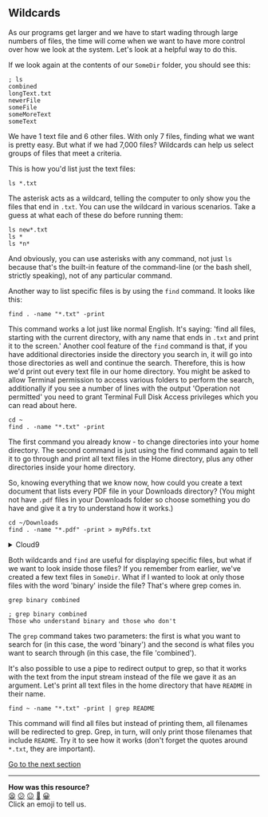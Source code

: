 ## Wildcards
As our programs get larger and we have to start wading through large numbers of files, the time will come when we want to have more control over how we look at the system. Let's look at a helpful way to do this.

If we look again at the contents of our `SomeDir` folder, you should see this:

```shell
; ls
combined
longText.txt
newerFile
someFile
someMoreText
someText

```

We have 1 text file and 6 other files. With only 7 files, finding what we want is pretty easy. But what if we had 7,000 files? Wildcards can help us select groups of files that meet a criteria.

This is how you'd list just the text files:

`ls *.txt`

The asterisk acts as a wildcard, telling the computer to only show you the files that end in `.txt`. You can use the wildcard in various scenarios. Take a guess at what each of these do before running them:

`ls new*.txt`  
`ls *`  
`ls *n*`

And obviously, you can use asterisks with any command, not just `ls` because that's the built-in feature of the command-line (or the bash shell, strictly speaking), not of any particular command.

Another way to list specific files is by using the `find` command. It looks like this:

`find . -name "*.txt" -print`

This command works a lot just like normal English. It's saying: 'find all files, starting with the current directory, with any name that ends in `.txt` and print it to the screen.' Another cool feature of the `find` command is that, if you have additional directories inside the directory you search in, it will go into those directories as well and continue the search. Therefore, this is how we'd print out every text file in our home directory. You might be asked to allow Terminal permission to access various folders to perform the search, additionally if you see a number of lines with the output 'Operation not permitted' you need to grant Terminal Full Disk Access privileges which you can read about here.

`cd ~`  
`find . -name "*.txt" -print`

The first command you already know - to change directories into your home directory. The second command is just using the find command again to tell it to go through and print all text files in the Home directory, plus any other directories inside your home directory.

So, knowing everything that we know now, how could you create a text document that lists every PDF file in your Downloads directory? (You might not have `.pdf` files in your Downloads folder so choose something you do have and give it a try to understand how it works.)

`cd ~/Downloads`  
`find . -name "*.pdf" -print > myPdfs.txt`

<details>
  <summary>Cloud9</summary>
  
You of course won't have a Downloads directory or any `.pdf` files in your environment. Instead, save the list of `.txt` files you found above to a `myTxts.txt` file.
</details>

Both wildcards and `find` are useful for displaying specific files, but what if we want to look inside those files? If you remember from earlier, we've created a few text files in `SomeDir`. What if I wanted to look at only those files with the word 'binary' inside the file? That's where grep comes in.

`grep binary combined`

```shell
; grep binary combined
Those who understand binary and those who don't

```

The `grep` command takes two parameters: the first is what you want to search for (in this case, the word 'binary') and the second is what files you want to search through (in this case, the file 'combined').

It's also possible to use a pipe to redirect output to grep, so that it works with the text from the input stream instead of the file we gave it as an argument. Let's print all text files in the home directory that have `README` in their name.

`find ~ -name "*.txt" -print | grep README`

This command will find all files but instead of printing them, all filenames will be redirected to grep. Grep, in turn, will only print those filenames that include `README`. Try it to see how it works (don't forget the quotes around `*.txt`, they are important).

[Go to the next section](./18_regular_expressions.md)


<!-- BEGIN GENERATED SECTION DO NOT EDIT -->

---

**How was this resource?**  
[😫](https://airtable.com/shrUJ3t7KLMqVRFKR?prefill_Repository=makersacademy/course&prefill_File=foundations/command_line/17_wildcards.md&prefill_Sentiment=😫) [😕](https://airtable.com/shrUJ3t7KLMqVRFKR?prefill_Repository=makersacademy/course&prefill_File=foundations/command_line/17_wildcards.md&prefill_Sentiment=😕) [😐](https://airtable.com/shrUJ3t7KLMqVRFKR?prefill_Repository=makersacademy/course&prefill_File=foundations/command_line/17_wildcards.md&prefill_Sentiment=😐) [🙂](https://airtable.com/shrUJ3t7KLMqVRFKR?prefill_Repository=makersacademy/course&prefill_File=foundations/command_line/17_wildcards.md&prefill_Sentiment=🙂) [😀](https://airtable.com/shrUJ3t7KLMqVRFKR?prefill_Repository=makersacademy/course&prefill_File=foundations/command_line/17_wildcards.md&prefill_Sentiment=😀)  
Click an emoji to tell us.

<!-- END GENERATED SECTION DO NOT EDIT -->
